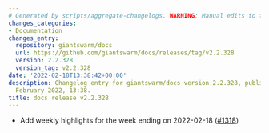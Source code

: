 ```yaml
---
# Generated by scripts/aggregate-changelogs. WARNING: Manual edits to this files will be overwritten.
changes_categories:
- Documentation
changes_entry:
  repository: giantswarm/docs
  url: https://github.com/giantswarm/docs/releases/tag/v2.2.328
  version: 2.2.328
  version_tag: v2.2.328
date: '2022-02-18T13:38:42+00:00'
description: Changelog entry for giantswarm/docs version 2.2.328, published on 18
  February 2022, 13:38.
title: docs release v2.2.328
---
```


- Add weekly highlights for the week ending on 2022-02-18 ([#1318](https://github.com/giantswarm/docs/pull/1318))
